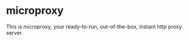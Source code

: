 microproxy
==========

This is microproxy, your ready-to-run, out-of-the-box, instant http proxy server.